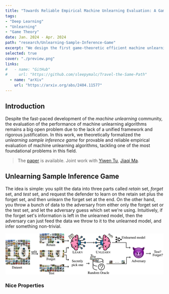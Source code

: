 ```yaml
---
title: "Towards Reliable Empirical Machine Unlearning Evaluation: A Game-Theoretic View"
tags:
- "Deep Learning"
- "Unlearning"
- "Game Theory"
date: Jan. 2024 - Apr. 2024
path: "research/Unlearning-Sample-Inference-Game"
excerpt: "We design the first game-theoretic efficient machine unlearning evaluation metric with provable properties."
selected: true
cover: "./preview.png"
links:
#   - name: "GitHub"
#     url: "https://github.com/sleepymalc/Travel-the-Same-Path"
  - name: "arXiv"
    url: "https://arxiv.org/abs/2404.11577"
---
```


## Introduction

Despite the fast-paced development of the *machine unlearning* community, the evaluation of the performance of machine unlearning algorithms remains a big open problem due to the lack of a unified framework and rigorous justification. In this work, we theoretically formalized the *unlearning sample inference game* for provable and reliable empirical evaluation of machine unlearning algorithms, tackling one of the most foundational problems in this field.

> The [paper](https://arxiv.org/abs/2404.11577) is available. Joint work with [Yiwen Tu](https://www.linkedin.com/in/%E4%B9%89%E6%96%87-%E6%B6%82-5951a124b/), [Jiaqi Ma](https://jiaqima.github.io/).

## Unlearning Sample Inference Game

The idea is simple: you split the data into three parts called *retain* set, *forget* set, and *test* set, and request the defender to learn on the retain set plus the forget set, and then unlearn the forget set at the end. On the other hand, you throw a bunch of data to the adversary from either only the forget set or the test set, and let the adversary guess which set we're using. Intuitively, if the forget set's information is left in the unlearned model, then the adversary can just feed the data we throw to it to the unlearned model, and infer something non-trivial.

<div align="center">
	<img src="./figures/flow.png"/>
</div>

### Nice Properties
